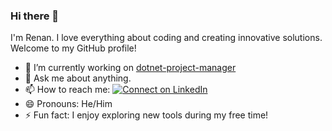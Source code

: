 ### Hi there 👋

I'm Renan. I love everything about coding and creating innovative solutions. Welcome to my GitHub profile!

- 🔭 I’m currently working on [dotnet-project-manager](https://github.com/renanfssilva/dotnet-project-manager)
- 💬 Ask me about anything.
- 📫 How to reach me: [![Connect on LinkedIn](https://img.shields.io/badge/--linkedin?label=LinkedIn&logo=LinkedIn&style=social)](https://www.linkedin.com/in/renanfssilva)
- 😄 Pronouns: He/Him
- ⚡ Fun fact: I enjoy exploring new tools during my free time!
